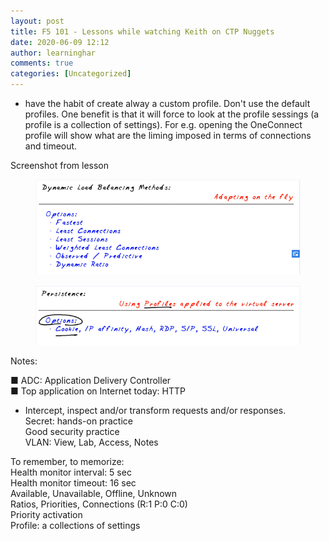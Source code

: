 ```yaml
---
layout: post
title: F5 101 - Lessons while watching Keith on CTP Nuggets
date: 2020-06-09 12:12
author: learninghar
comments: true
categories: [Uncategorized]
---
```

<!-- wp:list -->
<ul><li>have the habit of create alway a custom profile. Don't use the default profiles. One benefit is that it will force to look at the profile sessings (a profile is a collection of settings). For e.g. opening the OneConnect profile will show what are the liming imposed in terms of connections and timeout.</li></ul>
<!-- /wp:list -->

<!-- wp:paragraph -->
<p>Screenshot from lesson</p>
<!-- /wp:paragraph -->

<!-- wp:image {"id":83,"sizeSlug":"large"} -->
<figure class="wp-block-image size-large"><img src="/assets/imgs/f5-101-image.png" alt="" class="wp-image-83" /></figure>
<!-- /wp:image -->

<!-- wp:image {"id":84,"sizeSlug":"large"} -->
<figure class="wp-block-image size-large"><img src="/assets/imgs/f5-101-image-1.png" alt="" class="wp-image-84" /></figure>
<!-- /wp:image -->

<!-- wp:paragraph -->
<p>Notes:</p>
<!-- /wp:paragraph -->

<!-- wp:paragraph -->
<p>■ ADC: Application Delivery Controller<br>■ Top application on Internet today: HTTP</p>
<!-- /wp:paragraph -->

<!-- wp:list -->
<ul><li>Intercept, inspect and/or transform requests and/or responses.<br>Secret: hands-on practice<br>Good security practice<br>VLAN: View, Lab, Access, Notes</li></ul>
<!-- /wp:list -->

<!-- wp:paragraph -->
<p>To remember, to memorize:<br>Health monitor interval: 5 sec<br>Health monitor timeout: 16 sec<br>Available, Unavailable, Offline, Unknown<br>Ratios, Priorities, Connections (R:1 P:0 C:0)<br>Priority activation<br>Profile: a collections of settings</p>
<!-- /wp:paragraph -->
